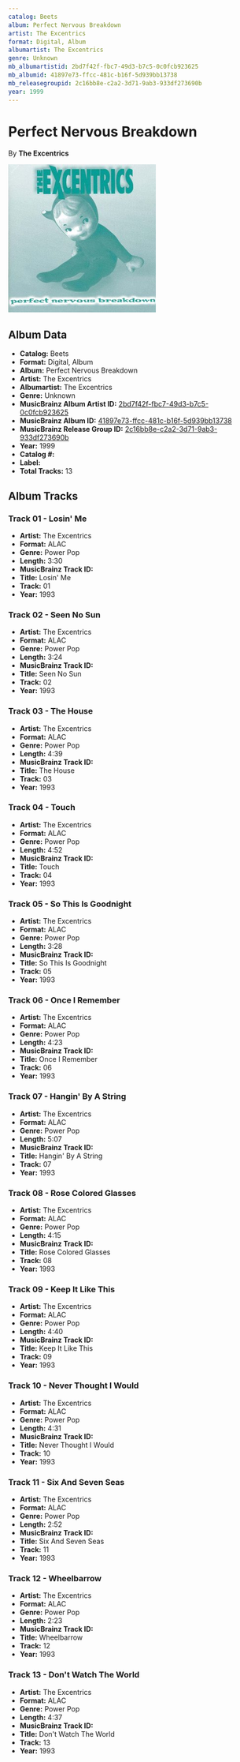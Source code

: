 ```yaml
---
catalog: Beets
album: Perfect Nervous Breakdown
artist: The Excentrics
format: Digital, Album
albumartist: The Excentrics
genre: Unknown
mb_albumartistid: 2bd7f42f-fbc7-49d3-b7c5-0c0fcb923625
mb_albumid: 41897e73-ffcc-481c-b16f-5d939bb13738
mb_releasegroupid: 2c16bb8e-c2a2-3d71-9ab3-933df273690b
year: 1999
---
```


# Perfect Nervous Breakdown

By **The Excentrics**

![](../../assets/beetscovers/The_Excentrics-Perfect_Nervous_Breakdown.jpg)

## Album Data

- **Catalog:** Beets
- **Format:** Digital, Album
- **Album:** Perfect Nervous Breakdown
- **Artist:** The Excentrics
- **Albumartist:** The Excentrics
- **Genre:** Unknown
- **MusicBrainz Album Artist ID:** [2bd7f42f-fbc7-49d3-b7c5-0c0fcb923625](https://musicbrainz.org/artist/2bd7f42f-fbc7-49d3-b7c5-0c0fcb923625)
- **MusicBrainz Album ID:** [41897e73-ffcc-481c-b16f-5d939bb13738](https://musicbrainz.org/release/41897e73-ffcc-481c-b16f-5d939bb13738)
- **MusicBrainz Release Group ID:** [2c16bb8e-c2a2-3d71-9ab3-933df273690b](https://musicbrainz.org/release-group/2c16bb8e-c2a2-3d71-9ab3-933df273690b)
- **Year:** 1999
- **Catalog #:** 
- **Label:** 
- **Total Tracks:** 13

## Album Tracks

### Track 01 - Losin' Me

- **Artist:** The Excentrics
- **Format:** ALAC
- **Genre:** Power Pop
- **Length:** 3:30
- **MusicBrainz Track ID:** [](https://musicbrainz.org/recording/)
- **Title:** Losin' Me
- **Track:** 01
- **Year:** 1993

### Track 02 - Seen No Sun

- **Artist:** The Excentrics
- **Format:** ALAC
- **Genre:** Power Pop
- **Length:** 3:24
- **MusicBrainz Track ID:** [](https://musicbrainz.org/recording/)
- **Title:** Seen No Sun
- **Track:** 02
- **Year:** 1993

### Track 03 - The House

- **Artist:** The Excentrics
- **Format:** ALAC
- **Genre:** Power Pop
- **Length:** 4:39
- **MusicBrainz Track ID:** [](https://musicbrainz.org/recording/)
- **Title:** The House
- **Track:** 03
- **Year:** 1993

### Track 04 - Touch

- **Artist:** The Excentrics
- **Format:** ALAC
- **Genre:** Power Pop
- **Length:** 4:52
- **MusicBrainz Track ID:** [](https://musicbrainz.org/recording/)
- **Title:** Touch
- **Track:** 04
- **Year:** 1993

### Track 05 - So This Is Goodnight

- **Artist:** The Excentrics
- **Format:** ALAC
- **Genre:** Power Pop
- **Length:** 3:28
- **MusicBrainz Track ID:** [](https://musicbrainz.org/recording/)
- **Title:** So This Is Goodnight
- **Track:** 05
- **Year:** 1993

### Track 06 - Once I Remember

- **Artist:** The Excentrics
- **Format:** ALAC
- **Genre:** Power Pop
- **Length:** 4:23
- **MusicBrainz Track ID:** [](https://musicbrainz.org/recording/)
- **Title:** Once I Remember
- **Track:** 06
- **Year:** 1993

### Track 07 - Hangin' By A String

- **Artist:** The Excentrics
- **Format:** ALAC
- **Genre:** Power Pop
- **Length:** 5:07
- **MusicBrainz Track ID:** [](https://musicbrainz.org/recording/)
- **Title:** Hangin' By A String
- **Track:** 07
- **Year:** 1993

### Track 08 - Rose Colored Glasses

- **Artist:** The Excentrics
- **Format:** ALAC
- **Genre:** Power Pop
- **Length:** 4:15
- **MusicBrainz Track ID:** [](https://musicbrainz.org/recording/)
- **Title:** Rose Colored Glasses
- **Track:** 08
- **Year:** 1993

### Track 09 - Keep It Like This

- **Artist:** The Excentrics
- **Format:** ALAC
- **Genre:** Power Pop
- **Length:** 4:40
- **MusicBrainz Track ID:** [](https://musicbrainz.org/recording/)
- **Title:** Keep It Like This
- **Track:** 09
- **Year:** 1993

### Track 10 - Never Thought I Would

- **Artist:** The Excentrics
- **Format:** ALAC
- **Genre:** Power Pop
- **Length:** 4:31
- **MusicBrainz Track ID:** [](https://musicbrainz.org/recording/)
- **Title:** Never Thought I Would
- **Track:** 10
- **Year:** 1993

### Track 11 - Six And Seven Seas

- **Artist:** The Excentrics
- **Format:** ALAC
- **Genre:** Power Pop
- **Length:** 2:52
- **MusicBrainz Track ID:** [](https://musicbrainz.org/recording/)
- **Title:** Six And Seven Seas
- **Track:** 11
- **Year:** 1993

### Track 12 - Wheelbarrow

- **Artist:** The Excentrics
- **Format:** ALAC
- **Genre:** Power Pop
- **Length:** 2:23
- **MusicBrainz Track ID:** [](https://musicbrainz.org/recording/)
- **Title:** Wheelbarrow
- **Track:** 12
- **Year:** 1993

### Track 13 - Don't Watch The World

- **Artist:** The Excentrics
- **Format:** ALAC
- **Genre:** Power Pop
- **Length:** 4:37
- **MusicBrainz Track ID:** [](https://musicbrainz.org/recording/)
- **Title:** Don't Watch The World
- **Track:** 13
- **Year:** 1993

